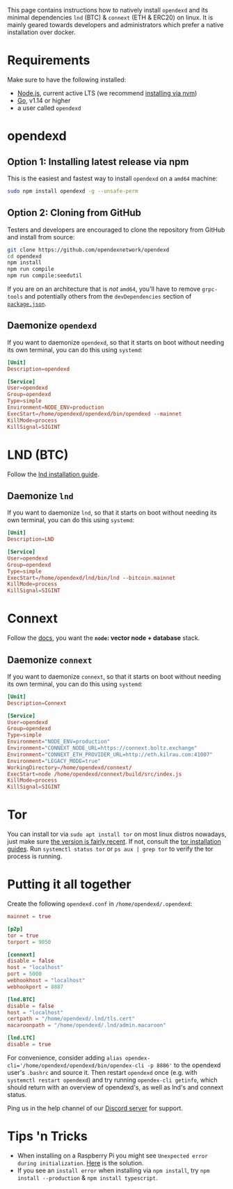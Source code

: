 This page contains instructions how to natively install `opendexd` and its minimal dependencies `lnd` (BTC) & `connext` (ETH & ERC20) on linux. It is mainly geared towards developers and administrators which prefer a native installation over docker.

# Requirements

Make sure to have the following installed:
- [Node.js](https://nodejs.org/en/download/), current active LTS (we recommend [installing via nvm](https://nodejs.org/en/download/package-manager/#nvm))
- [Go](https://golang.org/), v1.14 or higher
- a user called `opendexd`

# opendexd

## Option 1: Installing latest release via npm
This is the easiest and fastest way to install `opendexd` on a `amd64` machine: 
```bash
sudo npm install opendexd -g --unsafe-perm
```

## Option 2: Cloning from GitHub

Testers and developers are encouraged to clone the repository from GitHub and install from source:

```bash
git clone https://github.com/opendexnetwork/opendexd
cd opendexd
npm install
npm run compile
npm run compile:seedutil
```
If you are on an architecture that is *not* `amd64`, you'll have to remove `grpc-tools` and potentially others from the `devDependencies` section of [`package.json`](https://github.com/opendexnetwork/opendexd/blob/main/package.json).

## Daemonize `opendexd`

If you want to daemonize `opendexd`, so that it starts on boot without needing its own terminal, you can do this using `systemd`:

```toml
[Unit]
Description=opendexd

[Service]
User=opendexd
Group=opendexd
Type=simple
Environment=NODE_ENV=production
ExecStart=/home/opendexd/opendexd/bin/opendexd --mainnet
KillMode=process
KillSignal=SIGINT
```

# LND (BTC)

Follow the [lnd installation guide](https://github.com/lightningnetwork/lnd/blob/master/docs/INSTALL.md#installing-lnd).

## Daemonize `lnd`

If you want to daemonize `lnd`, so that it starts on boot without needing its own terminal, you can do this using `systemd`:

```toml
[Unit]
Description=LND

[Service]
User=opendexd
Group=opendexd
Type=simple
ExecStart=/home/opendexd/lnd/bin/lnd --bitcoin.mainnet
KillMode=process
KillSignal=SIGINT
```

# Connext

Follow the [docs](https://github.com/connext/vector#quick-start), you want the **`node`: vector node + database** stack.

## Daemonize `connext`

If you want to daemonize `connext`, so that it starts on boot without needing its own terminal, you can do this using `systemd`:

```toml
[Unit]
Description=Connext

[Service]
User=opendexd
Group=opendexd
Type=simple
Environment="NODE_ENV=production"
Environment="CONNEXT_NODE_URL=https://connext.boltz.exchange"
Environment="CONNEXT_ETH_PROVIDER_URL=http://eth.kilrau.com:41007"
Environment="LEGACY_MODE=true"
WorkingDirectory=/home/opendexd/connext/
ExecStart=node /home/opendexd/connext/build/src/index.js
KillMode=process
KillSignal=SIGINT
```

# Tor

You can install tor via `sudo apt install tor` on most linux distros nowadays, just make sure [the version is fairly recent](https://github.com/torproject/tor/releases). If not, consult the [tor installation guides](https://2019.www.torproject.org/docs/installguide.html.en). Run `systemctl status tor` or `ps aux | grep tor` to verify the tor process is running.

# Putting it all together

Create the following `opendexd.conf` in `/home/opendexd/.opendexd`:
```toml
mainnet = true

[p2p]
tor = true
torport = 9050

[connext]
disable = false
host = "localhost"
port = 5000
webhookhost = "localhost"
webhookport = 8887

[lnd.BTC]
disable = false
host = "localhost"
certpath = "/home/opendexd/.lnd/tls.cert"
macaroonpath = "/home/opendexd/.lnd/admin.macaroon"

[lnd.LTC]
disable = true
```

For convenience, consider adding `alias opendex-cli='/home/opendexd/opendexd/bin/opendex-cli -p 8886'` to the opendexd user's `.bashrc` and source it. Then restart `opendexd` once (e.g. with `systemctl restart opendexd`) and try running `opendex-cli getinfo`, which should return with an overview of opendexd's, as well as lnd's and connext status.

Ping us in the help channel of our [Discord server](https://discord.gg/RnXFHpn) for support.

# Tips 'n Tricks

* When installing on a Raspberry Pi you might see `Unexpected error during initialization`. [Here](https://github.com/ExchangeUnion/xud/issues/1199#issuecomment-527819108) is the solution.
* If you see an `install error` when installing via `npm install`, try `npm install --production` & `npm install typescript`.
